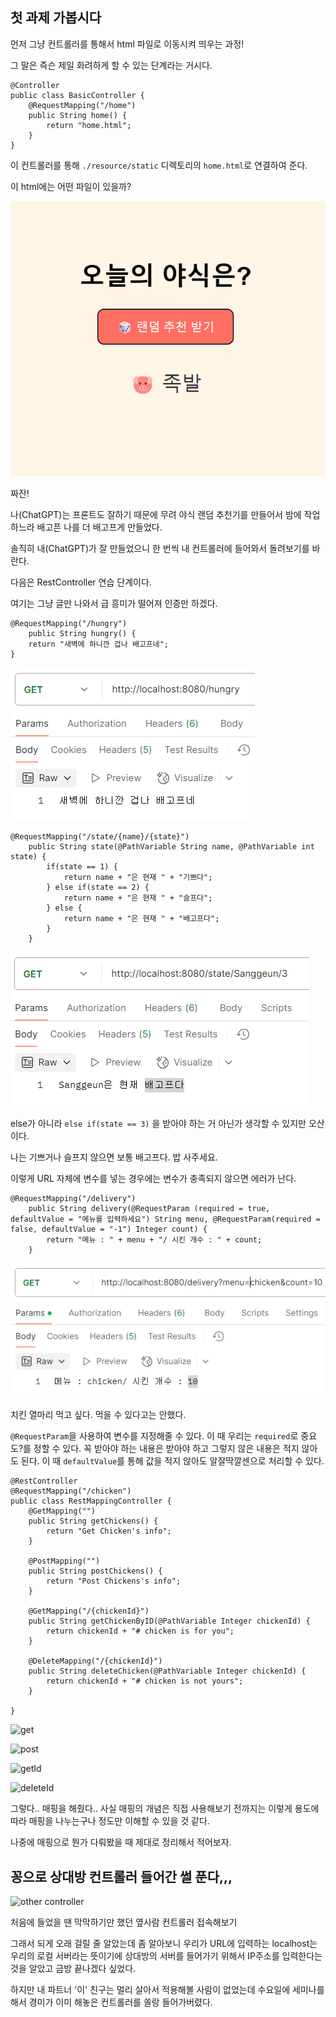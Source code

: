## 첫 과제 가봅시다

먼저 그냥 컨트롤러를 통해서 html 파일로 이동시켜 띄우는 과정!

그 말은 즉슨 제일 화려하게 할 수 있는 단계라는 거시다.

```
@Controller
public class BasicController {
    @RequestMapping("/home")
    public String home() {
        return "home.html";
    }
}
```

이 컨트롤러를 통해 ```./resource/static``` 디렉토리의 ```home.html```로 연결하여 준다.

이 html에는 어떤 파일이 있을까?

![html 이미지](images/html_image.png)

짜잔!

나(ChatGPT)는 프론트도 잘하기 때문에 무려 야식 랜덤 추천기를 만들어서 밤에 작업하느라 배고픈 나를 더 배고프게 만들었다.

솔직히 내(ChatGPT)가 잘 만들었으니 한 번씩 내 컨트롤러에 들어와서 돌려보기를 바란다.

다음은 RestController 연습 단계이다.

여기는 그냥 글만 나와서 급 흥미가 떨어져 인증만 하겠다.

```
@RequestMapping("/hungry")
    public String hungry() {
    return "새벽에 하니깐 겁나 배고프네";
}
```

![변수 없는 URL](images/hungry_image.png)

```
@RequestMapping("/state/{name}/{state}")
    public String state(@PathVariable String name, @PathVariable int state) {
        if(state == 1) {
            return name + "은 현재 " + "기쁘다";
        } else if(state == 2) {
            return name + "은 현재 " + "슬프다";
        } else {
            return name + "은 현재 " + "배고프다";
        }
    }
```

![URL로 변수 받기](images/state_image.png)

else가 아니라 ```else if(state == 3)``` 을 받아야 하는 거 아닌가 생각할 수 있지만 오산이다.

나는 기쁘거나 슬프지 않으면 보통 배고프다. 밥 사주세요.

이렇게 URL 자체에 변수를 넣는 경우에는 변수가 충족되지 않으면 에러가 난다.

```
@RequestMapping("/delivery")
    public String delivery(@RequestParam (required = true, defaultValue = "메뉴를 입력하세요") String menu, @RequestParam(required = false, defaultValue = "-1") Integer count) {
        return "메뉴 : " + menu + "/ 시킨 개수 : " + count;
    }
```

![변수를 지정해주기](images/delivery_image.png)

치킨 열마리 먹고 싶다. 먹을 수 있다고는 안했다.

```@RequestParam```을 사용하여 변수를 지정해줄 수 있다. 이 때 우리는 ```required```로 중요도?를 정할 수 있다. 꼭 받아야 하는 내용은 받아야 하고 그렇지 않은 내용은 적지 않아도 된다. 이 때 ```defaultValue```를 통해 값을 적지 않아도 알잘딱깔센으로 처리할 수 있다.

```
@RestController
@RequestMapping("/chicken")
public class RestMappingController {
    @GetMapping("")
    public String getChickens() {
        return "Get Chicken's info";
    }

    @PostMapping("")
    public String postChickens() {
        return "Post Chickens's info";
    }

    @GetMapping("/{chickenId}")
    public String getChickenByID(@PathVariable Integer chickenId) {
        return chickenId + "# chicken is for you";
    }

    @DeleteMapping("/{chickenId}")
    public String deleteChicken(@PathVariable Integer chickenId) {
        return chickenId + "# chicken is not yours";
    }

}
```

![get](/images/get_chicken_image.png)

![post](/images/post_chicken_image.png)

![getId](/images/get_chickenId_image.png)

![deleteId](/images/delete_chickenId_image.png)

그렇다.. 매핑을 해줬다.. 사실 매핑의 개념은 직접 사용해보기 전까지는 이렇게 용도에 따라 매핑을 나누는구나 정도만 이해할 수 있을 것 같다.

나중에 매핑으로 뭔가 다뤄봤을 때 제대로 정리해서 적어보자.

## 꽁으로 상대방 컨트롤러 들어간 썰 푼다,,,

![other controller](images/other_controller_image.png)

처음에 들었을 땐 막막하기만 했던 옆사람 컨트롤러 접속해보기

그래서 되게 오래 걸릴 줄 알았는데 좀 알아보니 우리가 URL에 입력하는 localhost는 우리의 로컬 서버라는 뜻이기에 상대방의 서버를 들어가기 위해서 IP주소를 입력한다는 것을 알았고 금방 끝나겠다 싶었다.

하지만 내 파트너 '이' 친구는 멀리 살아서 적용해볼 사람이 없었는데 수요일에 세미나를 해서 경미가 이미 해놓은 컨트롤러를 쏠랑 들어가버렸다.